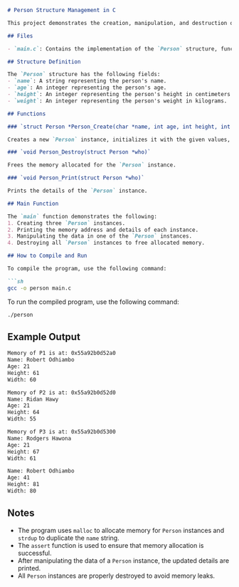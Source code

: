 ```markdown
# Person Structure Management in C

This project demonstrates the creation, manipulation, and destruction of structures in C. The program defines a `Person` structure and provides functions to create, print, and destroy `Person` instances.

## Files

- `main.c`: Contains the implementation of the `Person` structure, functions to manage `Person` instances, and the `main` function.

## Structure Definition

The `Person` structure has the following fields:
- `name`: A string representing the person's name.
- `age`: An integer representing the person's age.
- `height`: An integer representing the person's height in centimeters.
- `weight`: An integer representing the person's weight in kilograms.

## Functions

### `struct Person *Person_Create(char *name, int age, int height, int weight)`

Creates a new `Person` instance, initializes it with the given values, and returns a pointer to it.

### `void Person_Destroy(struct Person *who)`

Frees the memory allocated for the `Person` instance.

### `void Person_Print(struct Person *who)`

Prints the details of the `Person` instance.

## Main Function

The `main` function demonstrates the following:
1. Creating three `Person` instances.
2. Printing the memory address and details of each instance.
3. Manipulating the data in one of the `Person` instances.
4. Destroying all `Person` instances to free allocated memory.

## How to Compile and Run

To compile the program, use the following command:

```sh
gcc -o person main.c
```

To run the compiled program, use the following command:

```sh
./person
```

## Example Output

```sh
Memory of P1 is at: 0x55a92b0d52a0
Name: Robert Odhiambo
Age: 21
Height: 61
Width: 60

Memory of P2 is at: 0x55a92b0d52d0
Name: Ridan Hawy
Age: 21
Height: 64
Width: 55

Memory of P3 is at: 0x55a92b0d5300
Name: Rodgers Hawona
Age: 21
Height: 67
Width: 61

Name: Robert Odhiambo
Age: 41
Height: 81
Width: 80
```

## Notes

- The program uses `malloc` to allocate memory for `Person` instances and `strdup` to duplicate the `name` string.
- The `assert` function is used to ensure that memory allocation is successful.
- After manipulating the data of a `Person` instance, the updated details are printed.
- All `Person` instances are properly destroyed to avoid memory leaks.
```

